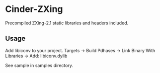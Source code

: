 Cinder-ZXing
============

Precompiled ZXing-2.1 static libraries and headers included.

Usage
-----

Add libiconv to your project. Targets -> Build Pdhases -> Link Binary With Libraries -> Add: libiconv.dylib

See sample in samples directory.